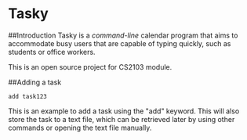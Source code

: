 # Tasky

##Introduction
Tasky is a _command-line_ calendar program that aims to accommodate busy users that are capable of typing quickly,
such as students or office workers.

This is an open source project for CS2103 module.

##Adding a task

	add task123

This is an example to add a task using the "add" keyword. This will also store the task to a text file, which can be
retrieved later by using other commands or opening the text file manually.
